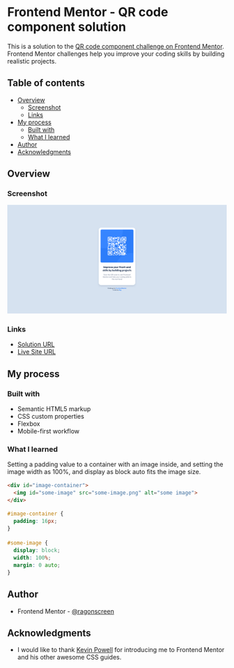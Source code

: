 # Frontend Mentor - QR code component solution

This is a solution to the [QR code component challenge on Frontend Mentor](https://www.frontendmentor.io/challenges/qr-code-component-iux_sIO_H). Frontend Mentor challenges help you improve your coding skills by building realistic projects. 

## Table of contents

- [Overview](#overview)
  - [Screenshot](#screenshot)
  - [Links](#links)
- [My process](#my-process)
  - [Built with](#built-with)
  - [What I learned](#what-i-learned)
- [Author](#author)
- [Acknowledgments](#acknowledgments)

## Overview

### Screenshot

![Site Preview](./images/site-preview.png)

### Links

- [Solution URL](https://github.com/ragonscreen/frontend_mentor-qr_code_component/)
- [Live Site URL](https://ragonscreen.github.io/frontend_mentor-qr_code_component/)

## My process

### Built with

- Semantic HTML5 markup
- CSS custom properties
- Flexbox
- Mobile-first workflow

### What I learned

Setting a padding value to a container with an image inside, and setting the image width as 100%, and display as block auto fits the image size.

```html
<div id="image-container">
  <img id="some-image" src="some-image.png" alt="some image">
</div>
```

```css
#image-container {
  padding: 16px;
}

#some-image {
  display: block;
  width: 100%;
  margin: 0 auto;
}
```

## Author

- Frontend Mentor - [@ragonscreen](https://www.frontendmentor.io/profile/ragonscreen)

## Acknowledgments

- I would like to thank [Kevin Powell](https://www.youtube.com/@KevinPowell) for introducing me to Frontend Mentor and his other awesome CSS guides.
